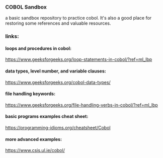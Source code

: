 ### COBOL Sandbox
a basic sandbox repository to practice cobol.
It's also a good place for restoring some references and valuable resources.

### links:

#### loops and procedures in cobol:
<a>https://www.geeksforgeeks.org/loop-statements-in-cobol/?ref=ml_lbp</a>

#### data types, level number, and variable clauses:
<a>https://www.geeksforgeeks.org/cobol-data-types/</a>

#### file handling keywords:
<a>https://www.geeksforgeeks.org/file-handling-verbs-in-cobol/?ref=ml_lbp</a>

#### basic programs examples cheat sheet:
<a>https://programming-idioms.org/cheatsheet/Cobol</a>

#### more advanced examples:
<a>https://www.csis.ul.ie/cobol/</a>
